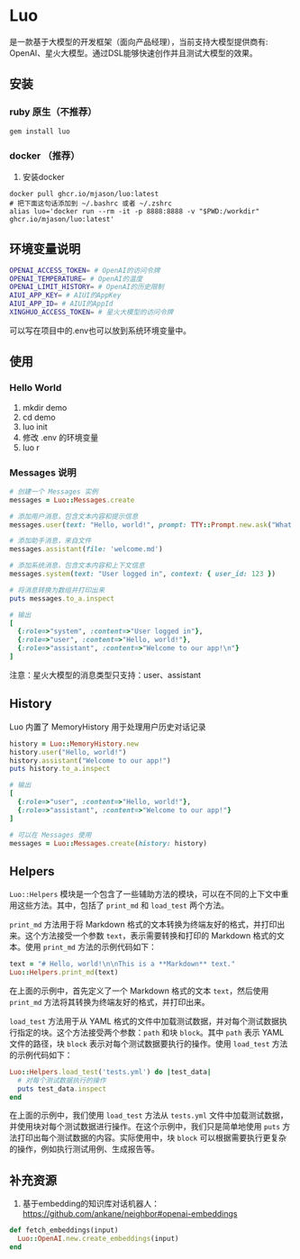 # Luo
是一款基于大模型的开发框架（面向产品经理），当前支持大模型提供商有: OpenAI、星火大模型。通过DSL能够快速创作并且测试大模型的效果。

## 安装

### ruby 原生（不推荐）
```
gem install luo
```

### docker （推荐）
1. 安装docker

```
docker pull ghcr.io/mjason/luo:latest
# 把下面这句话添加到 ~/.bashrc 或者 ~/.zshrc
alias luo='docker run --rm -it -p 8888:8888 -v "$PWD:/workdir" ghcr.io/mjason/luo:latest'
```

## 环境变量说明
```Bash
OPENAI_ACCESS_TOKEN= # OpenAI的访问令牌
OPENAI_TEMPERATURE= # OpenAI的温度
OPENAI_LIMIT_HISTORY= # OpenAI的历史限制
AIUI_APP_KEY= # AIUI的AppKey
AIUI_APP_ID= # AIUI的AppId
XINGHUO_ACCESS_TOKEN= # 星火大模型的访问令牌
```
可以写在项目中的.env也可以放到系统环境变量中。

## 使用

### Hello World
1. mkdir demo
2. cd demo
3. luo init
4. 修改 .env 的环境变量
5. luo r

### Messages 说明
```ruby
# 创建一个 Messages 实例
messages = Luo::Messages.create

# 添加用户消息，包含文本内容和提示信息
messages.user(text: "Hello, world!", prompt: TTY::Prompt.new.ask("What's your name?"))

# 添加助手消息，来自文件
messages.assistant(file: 'welcome.md')

# 添加系统消息，包含文本内容和上下文信息
messages.system(text: "User logged in", context: { user_id: 123 })

# 将消息转换为数组并打印出来
puts messages.to_a.inspect

# 输出
[
  {:role=>"system", :content=>"User logged in"},
  {:role=>"user", :content=>"Hello, world!"},
  {:role=>"assistant", :content=>"Welcome to our app!\n"}
]
```
注意：星火大模型的消息类型只支持：user、assistant

## History
Luo 内置了 MemoryHistory 用于处理用户历史对话记录
```ruby
history = Luo::MemoryHistory.new
history.user("Hello, world!")
history.assistant("Welcome to our app!")
puts history.to_a.inspect

# 输出
[
  {:role=>"user", :content=>"Hello, world!"},
  {:role=>"assistant", :content=>"Welcome to our app!"}
]

# 可以在 Messages 使用
messages = Luo::Messages.create(history: history)
```

## Helpers
`Luo::Helpers` 模块是一个包含了一些辅助方法的模块，可以在不同的上下文中重用这些方法。其中，包括了 `print_md` 和 `load_test` 两个方法。

`print_md` 方法用于将 Markdown 格式的文本转换为终端友好的格式，并打印出来。这个方法接受一个参数 `text`，表示需要转换和打印的 Markdown 格式的文本。使用 `print_md` 方法的示例代码如下：

```ruby
text = "# Hello, world!\n\nThis is a **Markdown** text."
Luo::Helpers.print_md(text)
```

在上面的示例中，首先定义了一个 Markdown 格式的文本 `text`，然后使用 `print_md` 方法将其转换为终端友好的格式，并打印出来。

`load_test` 方法用于从 YAML 格式的文件中加载测试数据，并对每个测试数据执行指定的块。这个方法接受两个参数：`path` 和块 `block`。其中 `path` 表示 YAML 文件的路径，块 `block` 表示对每个测试数据要执行的操作。使用 `load_test` 方法的示例代码如下：

```ruby
Luo::Helpers.load_test('tests.yml') do |test_data|
  # 对每个测试数据执行的操作
  puts test_data.inspect
end
```
在上面的示例中，我们使用 `load_test` 方法从 `tests.yml` 文件中加载测试数据，并使用块对每个测试数据进行操作。在这个示例中，我们只是简单地使用 `puts` 方法打印出每个测试数据的内容。实际使用中，块 `block` 可以根据需要执行更复杂的操作，例如执行测试用例、生成报告等。

## 补充资源
1. 基于embedding的知识库对话机器人：https://github.com/ankane/neighbor#openai-embeddings
```ruby
def fetch_embeddings(input)
  Luo::OpenAI.new.create_embeddings(input)
end
```
